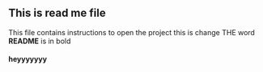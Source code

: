 ## This is read me file
This file contains instructions to open the project
this is change
THE word **README** is in bold
#### heyyyyyyy

